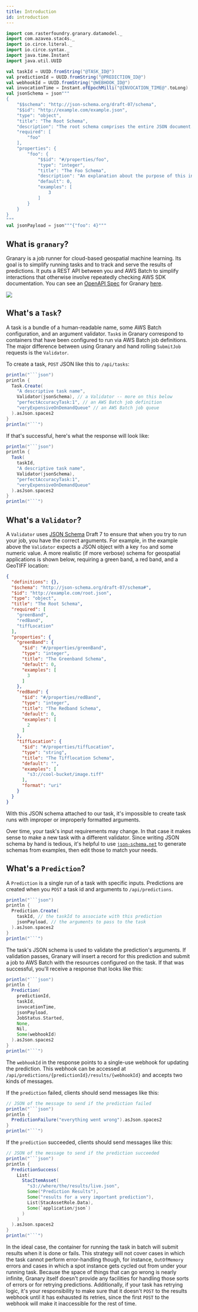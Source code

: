```yaml
---
title: Introduction
id: introduction
---
```



```scala mdoc:invisible
import com.rasterfoundry.granary.datamodel._
import com.azavea.stac4s._
import io.circe.literal._
import io.circe.syntax._
import java.time.Instant
import java.util.UUID

val taskId = UUID.fromString("@TASK_ID@")
val predictionId = UUID.fromString("@PREDICTION_ID@")
val webhookId = UUID.fromString("@WEBHOOK_ID@")
val invocationTime = Instant.ofEpochMilli("@INVOCATION_TIME@".toLong)
val jsonSchema = json"""
{
    "$$schema": "http://json-schema.org/draft-07/schema",
    "$$id": "http://example.com/example.json",
    "type": "object",
    "title": "The Root Schema",
    "description": "The root schema comprises the entire JSON document.",
    "required": [
        "foo"
    ],
    "properties": {
        "foo": {
            "$$id": "#/properties/foo",
            "type": "integer",
            "title": "The Foo Schema",
            "description": "An explanation about the purpose of this instance.",
            "default": 0,
            "examples": [
                3
            ]
        }
    }
}
"""
val jsonPayload = json"""{"foo": 4}"""
```

## What is `granary`?

Granary is a job runner for cloud-based geospatial machine learning.
Its goal is to simplify running tasks and to track and serve
the results of predictions. It puts a REST API between you and AWS Batch
to simplify interactions that otherwise involve repeatedly checking AWS SDK
documentation. You can see an
[OpenAPI Spec](https://swagger.io/docs/specification/about/)
for Granary [here](https://granary.rasterfoundry.com/api/docs/docs.yaml).

![](/granary/img/granary-api.png)

## What's a `Task`?

A task is a bundle of a human-readable name, some AWS Batch configuration,
and an argument validator. `Task`s in Granary correspond to containers that
have been configured to run via AWS Batch job definitions. The major difference
between using Granary and hand rolling `SubmitJob` requests is the `Validator`.

To create a task, `POST` JSON like this to `/api/tasks`:

```scala mdoc:passthrough
println("```json")
println {
  Task.Create(
    "A descriptive task name",
    Validator(jsonSchema), // a Validator -- more on this below
    "perfectAccuracyTask:1", // an AWS Batch job definition
    "veryExpensiveOnDemandQueue" // an AWS Batch job queue
  ).asJson.spaces2
}
println("```")
```

If that's successful, here's what the response will look like:

```scala mdoc:passthrough
println("```json")
println {
  Task(
    taskId,
    "A descriptive task name",
    Validator(jsonSchema),
    "perfectAccuracyTask:1",
    "veryExpensiveOnDemandQueue"
  ).asJson.spaces2
}
println("```")
```

## What's a `Validator`?

A `Validator` uses [JSON Schema](http://json-schema.org/) Draft 7 to ensure that
when you try to run your job, you have the correct arguments. For example, in the
example above the `Validator` expects a JSON object with a key `foo` and some numeric
value. A more realistic (if more verbose) schema for geospatial applications is shown
below, requiring a green band, a red band, and a GeoTIFF location:

```json
{
  "definitions": {},
  "$schema": "http://json-schema.org/draft-07/schema#",
  "$id": "http://example.com/root.json",
  "type": "object",
  "title": "The Root Schema",
  "required": [
    "greenBand",
    "redBand",
    "tiffLocation"
  ],
  "properties": {
    "greenBand": {
      "$id": "#/properties/greenBand",
      "type": "integer",
      "title": "The Greenband Schema",
      "default": 0,
      "examples": [
        3
      ]
    },
    "redBand": {
      "$id": "#/properties/redBand",
      "type": "integer",
      "title": "The Redband Schema",
      "default": 0,
      "examples": [
        2
      ]
    },
    "tiffLocation": {
      "$id": "#/properties/tiffLocation",
      "type": "string",
      "title": "The Tifflocation Schema",
      "default": "",
      "examples": [
        "s3://cool-bucket/image.tiff"
      ],
      "format": "uri"
    }
  }
}
```

With this JSON schema attached to our task, it's impossible to create task runs
with improper or improperly formatted arguments.

Over time, your task's input requirements may change. In that case it makes
sense to make a new task with a different validator. Since writing JSON schema
by hand is tedious, it's helpful to use [`json-schema.net`](https://jsonschema.net/)
to generate schemas from examples, then edit those to match your needs.

## What's a `Prediction`?

A `Prediction` is a single run of a task with specific inputs. Predictions are
created when you `POST` a task id and arguments to `/api/predictions`.

```scala mdoc:passthrough
println("```json")
println {
  Prediction.Create(
    taskId, // the taskId to associate with this prediction
    jsonPayload, // the arguments to pass to the task
  ).asJson.spaces2
}
println("```")
```

The task's JSON schema is used to validate the prediction's arguments.
If validation passes, Granary will insert a record for this prediction and submit
a job to AWS Batch with the resources configured on the task. If that was successful,
you'll receive a response that looks like this:

```scala mdoc:passthrough
println("```json")
println {
  Prediction(
    predictionId,
    taskId,
    invocationTime,
    jsonPayload,
    JobStatus.Started,
    None,
    Nil,
    Some(webhookId)
  ).asJson.spaces2
}
println("```")
```

The `webhookId` in the response points to a single-use webhook for updating the prediction.
This webhook can be accessed at `/api/predictions/{predictionId}/results/{webhookId}` and
accepts two kinds of messages.

If the `prediction` failed, clients should send messages like this:

```scala mdoc:passthrough
// JSON of the message to send if the prediction failed
println("```json")
println {
  PredictionFailure("everything went wrong").asJson.spaces2
}
println("```")
```

If the `prediction` succeeded, clients should send messages like this:

```scala mdoc:passthrough
// JSON of the message to send if the prediction succeeded
println("```json")
println {
  PredictionSuccess(
    List(
      StacItemAsset(
        "s3://where/the/results/live.json",
  	    Some("Prediction Results"),
  	    Some("results for a very important prediction"),
  	    List(StacAssetRole.Data),
  	    Some(`application/json`)
  	  )
	)
  ).asJson.spaces2
}
println("```")
```

In the ideal case, the container for running the task in batch will submit results when it
is done or fails. This strategy will not cover cases in which the task cannot perform
error-handling though, for instance, `OutOfMemory` errors and cases in which a spot
instance gets cycled out from under your running task. Because the space of things that
can go wrong is nearly infinite, Granary itself doesn't provide any facilities for handling
those sorts of errors or for retrying predictions. Additionally, if your task has retrying
logic, it's your responsibility to make sure that it doesn't `POST` to the results webhook
until it has exhausted its retries, since the first `POST` to the webhook will make it
inaccessible for the rest of time.
